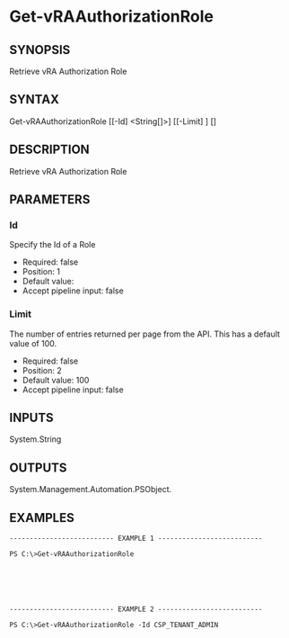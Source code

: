 # Get-vRAAuthorizationRole

## SYNOPSIS
    
Retrieve vRA Authorization Role

## SYNTAX
 Get-vRAAuthorizationRole [[-Id] <String[]>] [[-Limit] <String>] [<CommonParameters>]     

## DESCRIPTION

Retrieve vRA Authorization Role

## PARAMETERS


### Id

Specify the Id of a Role

* Required: false
* Position: 1
* Default value: 
* Accept pipeline input: false

### Limit

The number of entries returned per page from the API. This has a default value of 100.

* Required: false
* Position: 2
* Default value: 100
* Accept pipeline input: false

## INPUTS

System.String

## OUTPUTS

System.Management.Automation.PSObject.

## EXAMPLES
```
-------------------------- EXAMPLE 1 --------------------------

PS C:\>Get-vRAAuthorizationRole






-------------------------- EXAMPLE 2 --------------------------

PS C:\>Get-vRAAuthorizationRole -Id CSP_TENANT_ADMIN
```

